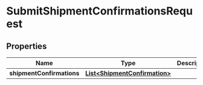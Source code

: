 
# SubmitShipmentConfirmationsRequest

## Properties
Name | Type | Description | Notes
------------ | ------------- | ------------- | -------------
**shipmentConfirmations** | [**List&lt;ShipmentConfirmation&gt;**](ShipmentConfirmation.md) |  |  [optional]



